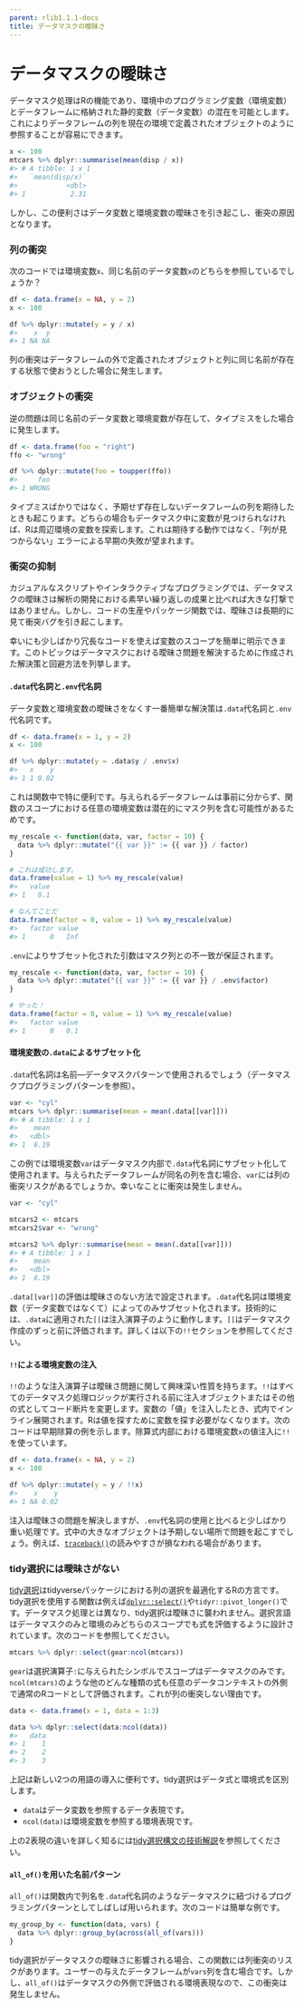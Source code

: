 ```yaml
---
parent: rlib1.1.1-docs
title: データマスクの曖昧さ
---
```


# データマスクの曖昧さ

データマスク処理はRの機能であり、環境中のプログラミング変数（環境変数）とデータフレームに格納された静的変数（データ変数）の混在を可能とします。これによりデータフレームの列を現在の環境で定義されたオブジェクトのように参照することが容易にできます。

```r
x <- 100
mtcars %>% dplyr::summarise(mean(disp / x))
#> # A tibble: 1 x 1
#>   `mean(disp/x)`
#>            <dbl>
#> 1           2.31
```

しかし、この便利さはデータ変数と環境変数の曖昧さを引き起こし、衝突の原因となります。

### 列の衝突

次のコードでは環境変数`x`、同じ名前のデータ変数`x`のどちらを参照しているでしょうか？

```r
df <- data.frame(x = NA, y = 2)
x <- 100

df %>% dplyr::mutate(y = y / x)
#>    x  y
#> 1 NA NA
```

列の衝突はデータフレームの外で定義されたオブジェクトと列に同じ名前が存在する状態で使おうとした場合に発生します。

### オブジェクトの衝突

逆の問題は同じ名前のデータ変数と環境変数が存在して、タイプミスをした場合に発生します。

```r
df <- data.frame(foo = "right")
ffo <- "wrong"

df %>% dplyr::mutate(foo = toupper(ffo))
#>     foo
#> 1 WRONG
```

タイプミスばかりではなく、予期せず存在しないデータフレームの列を期待したときも起こります。どちらの場合もデータマスク中に変数が見つけられなければ、Rは周辺環境の変数を探索します。これは期待する動作ではなく、「列が見つからない」エラーによる早期の失敗が望まれます。

### 衝突の抑制

カジュアルなスクリプトやインタラクティブなプログラミングでは、データマスクの曖昧さは解析の開発における素早い繰り返しの成果と比べれば大きな打撃ではありません。しかし、コードの生産やパッケージ関数では、曖昧さは長期的に見て衝突バグを引き起こします。

幸いにも少しばかり冗長なコードを使えば変数のスコープを簡単に明示できます。このトピックはデータマスクにおける曖昧さ問題を解決するために作成された解決策と回避方法を列挙します。

#### `.data`代名詞と`.env`代名詞

データ変数と環境変数の曖昧さをなくす一番簡単な解決策は`.data`代名詞と`.env`代名詞です。

```r
df <- data.frame(x = 1, y = 2)
x <- 100

df %>% dplyr::mutate(y = .data$y / .env$x)
#>   x    y
#> 1 1 0.02
```

これは関数中で特に便利です。与えられるデータフレームは事前に分からず、関数のスコープにおける任意の環境変数は潜在的にマスク列を含む可能性があるためです。

```r
my_rescale <- function(data, var, factor = 10) {
  data %>% dplyr::mutate("{{ var }}" := {{ var }} / factor)
}

# これは成功します。
data.frame(value = 1) %>% my_rescale(value)
#>   value
#> 1   0.1

# なんてことだ
data.frame(factor = 0, value = 1) %>% my_rescale(value)
#>   factor value
#> 1      0   Inf
```

`.env`によりサブセット化された引数はマスク列との不一致が保証されます。

```r
my_rescale <- function(data, var, factor = 10) {
  data %>% dplyr::mutate("{{ var }}" := {{ var }} / .env$factor)
}

# やった！
data.frame(factor = 0, value = 1) %>% my_rescale(value)
#>   factor value
#> 1      0   0.1
```

#### 環境変数の`.data`によるサブセット化

`.data`代名詞は名前―データマスクパターンで使用されるでしょう（データマスクプログラミングパターンを参照）。

```r
var <- "cyl"
mtcars %>% dplyr::summarise(mean = mean(.data[[var]]))
#> # A tibble: 1 x 1
#>    mean
#>   <dbl>
#> 1  6.19
```

この例では環境変数`var`はデータマスク内部で`.data`代名詞にサブセット化して使用されます。与えられたデータフレームが同名の列を含む場合、`var`には列の衝突リスクがあるでしょうか。幸いなことに衝突は発生しません。

```r
var <- "cyl"

mtcars2 <- mtcars
mtcars2$var <- "wrong"

mtcars2 %>% dplyr::summarise(mean = mean(.data[[var]]))
#> # A tibble: 1 x 1
#>    mean
#>   <dbl>
#> 1  6.19
```

`.data[[var]]`の評価は曖昧さのない方法で設定されます。`.data`代名詞は環境変数（データ変数ではなくて）によってのみサブセット化されます。技術的には、`.data`に適用された`[[`は注入演算子のように動作します。`[[`はデータマスク作成のずっと前に評価されます。詳しくは以下の`!!`セクションを参照してください。

#### `!!`による環境変数の注入

`!!`のような注入演算子は曖昧さ問題に関して興味深い性質を持ちます。`!!`はすべてのデータマスク処理ロジックが実行される前に注入オブジェクトまたはその他の式としてコード断片を変更します。変数の「値」を注入したとき、式内でインライン展開されます。Rは値を探すために変数を探す必要がなくなります。次のコードは早期除算の例を示します。除算式内部における環境変数`x`の値注入に`!!`を使っています。

```r
df <- data.frame(x = NA, y = 2)
x <- 100

df %>% dplyr::mutate(y = y / !!x)
#>    x    y
#> 1 NA 0.02
```

注入は曖昧さの問題を解決しますが、`.env`代名詞の使用と比べると少しばかり重い処理です。式中の大きなオブジェクトは予期しない場所で問題を起こすでしょう。例えば、[`traceback()`](https://rdrr.io/r/base/traceback.html)の読みやすさが損なわれる場合があります。

### tidy選択には曖昧さがない

[tidy選択](https://tidyselect.r-lib.org/reference/language.html)はtidyverseパッケージにおける列の選択を最適化するRの方言です。tidy選択を使用する関数は例えば[`dplyr::select()`](https://dplyr.tidyverse.org/reference/select.html)や`tidyr::pivot_longer()`です。データマスク処理とは異なり、tidy選択は曖昧さに襲われません。選択言語はデータマスクのみと環境のみどちらのスコープでも式を評価するように設計されています。次のコードを参照してください。

```r
mtcars %>% dplyr::select(gear:ncol(mtcars))
```

`gear`は選択演算子`:`に与えられたシンボルでスコープはデータマスクのみです。`ncol(mtcars)`のような他のどんな種類の式も任意のデータコンテキストの外側で通常のRコードとして評価されます。これが列の衝突しない理由です。

```r
data <- data.frame(x = 1, data = 1:3)

data %>% dplyr::select(data:ncol(data))
#>   data
#> 1    1
#> 2    2
#> 3    3
```

上記は新しい2つの用語の導入に便利です。tidy選択はデータ式と環境式を区別します。

- `data`はデータ変数を参照するデータ表現です。
- `ncol(data)`は環境変数を参照する環境表現です。

上の2表現の違いを詳しく知るには[tidy選択構文の技術解説](https://tidyselect.r-lib.org/articles/syntax.html)を参照してください。

#### `all_of()`を用いた名前パターン

`all_of()`は関数内で列名を`.data`代名詞のようなデータマスクに紐づけるプログラミングパターンとしてしばしば用いられます。次のコードは簡単な例です。

```r
my_group_by <- function(data, vars) {
  data %>% dplyr::group_by(across(all_of(vars)))
}
```

tidy選択がデータマスクの曖昧さに影響される場合、この関数には列衝突のリスクがあります。ユーザーの与えたデータフレームが`vars`列を含む場合です。しかし、`all_of()`はデータマスクの外側で評価される環境表現なので、この衝突は発生しません。
